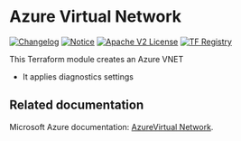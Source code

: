 # Azure Virtual Network
[![Changelog](https://img.shields.io/badge/changelog-release-green.svg)](CHANGELOG.md) [![Notice](https://img.shields.io/badge/notice-copyright-yellow.svg)](NOTICE) [![Apache V2 License](https://img.shields.io/badge/license-Apache%20V2-orange.svg)](LICENSE) [![TF Registry](https://img.shields.io/badge/terraform-registry-blue.svg)](https://registry.terraform.io/modules/)

This Terraform module creates an Azure VNET

  - It applies diagnostics settings  



<!-- BEGIN_TF_DOCS -->

<!-- END_TF_DOCS -->

## Related documentation

Microsoft Azure documentation: [AzureVirtual Network](https://learn.microsoft.com/en-us/azure/virtual-network/).
